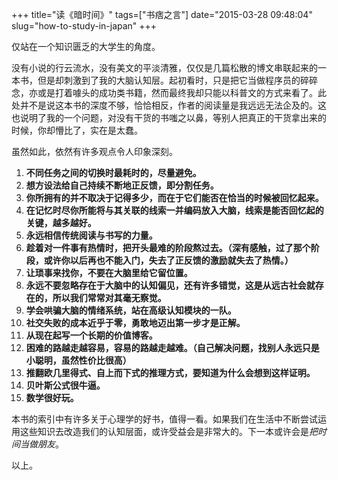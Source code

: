 +++
title="读《暗时间》"
tags=["书痞之言"]
date="2015-03-28 09:48:04"
slug="how-to-study-in-japan"
+++

仅站在一个知识匮乏的大学生的角度。  
  
  
没有小说的行云流水，没有美文的平淡清雅，仅仅是几篇松散的博文串联起来的一本书，但是却刺激到了我的大脑认知层。起初看时，只是把它当做程序员的碎碎念，亦或是打着噱头的成功类书籍，然而最终我却只能以科普文的方式来看了。此处并不是说这本书的深度不够，恰恰相反，作者的阅读量是我远远无法企及的。这也说明了我的一个问题，对没有干货的书嗤之以鼻，等别人把真正的干货拿出来的时候，你却懵比了，实在是太蠢。

虽然如此，依然有许多观点令人印象深刻。

1. **不同任务之间的切换时最耗时的，尽量避免。**
2. **想方设法给自己持续不断地正反馈，即分割任务。**
3. **你所拥有的并不取决于记得多少，而在于它们能否在恰当的时候被回忆起来。**
4. **在记忆时尽你所能将与其关联的线索一并编码放入大脑，线索是能否回忆起的关键，越多越好。**
5. **永远相信传统阅读与书写的力量。**
6. **趁着对一件事有热情时，把开头最难的阶段熬过去。（深有感触，过了那个阶段，或许你以后再也不能入门，失去了正反馈的激励就失去了热情。）**
7. **让琐事来找你，不要在大脑里给它留位置。**
8. **永远不要忽略存在于大脑中的认知偏见，还有许多错觉，这是从远古社会就存在的，所以我们常常对其毫无察觉。**
9. **学会哄骗大脑的情绪系统，站在高级认知模块的一队。**
10. **社交失败的成本近乎于零，勇敢地迈出第一步才是正解。**
11. **从现在起写一个长期的价值博客。**
12. **困难的路越走越容易，容易的路越走越难。（自己解决问题，找别人永远只是小聪明，虽然性价比很高）**
13. **推翻欧几里得式、自上而下式的推理方式，要知道为什么会想到这样证明。**
14. **贝叶斯公式很牛逼。**
15. **数学很好玩。**


本书的索引中有许多关于心理学的好书，值得一看。如果我们在生活中不断尝试运用这些知识去改造我们的认知层面，或许受益会是非常大的。下一本或许会是*把时间当做朋友*。

以上。